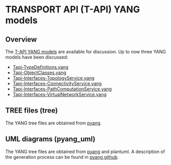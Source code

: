 # TRANSPORT API (T-API) YANG models

## Overview

The [T-API YANG models](https://github.com/OpenNetworkingFoundation/ONFOpenTransport/tree/develop/TransportAPI/YANG) are available for discussion. Up to now three YANG models have been discussed:

- [Tapi-TypeDefinitions.yang](Tapi-TypeDefinitions.yang)
- [Tapi-ObjectClasses.yang](Tapi-ObjectClasses.yang)
- [Tapi-Interfaces-TopologyService.yang](Tapi-Interfaces-TopologyService.yang)
- [Tapi-Interfaces-ConnectivityService.yang](Tapi-Interfaces-ConnectivityService.yang)
- [Tapi-Interfaces-PathComputationService.yang](Tapi-Interfaces-PathComputationService.yang)
- [Tapi-Interfaces-VirtualNetworkService.yang](Tapi-Interfaces-VirtualNetworkService.yang)

## TREE files (tree)
The YANG tree files are obtained from [pyang](https://github.com/mbj4668/pyang).

## UML diagrams (pyang_uml)
The YANG tree files are obtained from [pyang](https://github.com/mbj4668/pyang) and plantuml. 
A description of the generation process can be found in [pyang github](https://github.com/mbj4668/pyang/wiki/UMLOutput).

